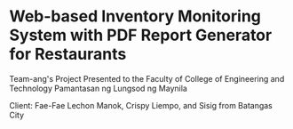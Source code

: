 # Web-based Inventory Monitoring System with PDF Report Generator for Restaurants

Team-ang's Project Presented to the
Faculty of College of Engineering and Technology
Pamantasan ng Lungsod ng Maynila

Client: Fae-Fae Lechon Manok, Crispy Liempo, and Sisig from Batangas City
